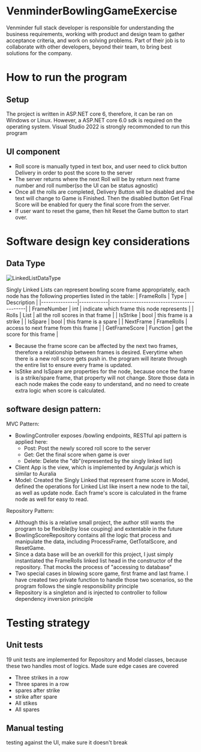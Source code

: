 
# VenminderBowlingGameExercise
Venminder full stack developer is responsible for understanding the business requirements, working with product and design team to gather acceptance criteria, and work on solving problems. Part of their job is to collaborate with other developers, beyond their team, to bring best solutions for the company.

# How to run the program
## Setup
The project is written in ASP.NET core 6, therefore, it can be ran on Windows or Linux. However, a ASP.NET core 6.0 sdk is required on the operating system. Visual Studio 2022 is strongly recommonded to run this program

## UI component
- Roll score is manually typed in text box, and user need to click button Delivery in order to post the score to the server
- The server returns where the next Roll will be by return next frame number and roll number(so the UI can be status agnostic)
- Once all the rolls are completed, Delivery Button will be disabled and the text will change to Game is Finished. Then the disabled button Get Final Score will be enabled for query the final score from the server.
- If user want to reset the game, then hit Reset the Game button to start over.


# Software design key considerations
## Data Type
![LinkedListDataType](https://github.com/lawsberryPi/VenminderBowlingGameExercise/assets/25314065/587ecc14-0726-4bba-a618-85405177d29a)

Singly Linked Lists can represent bowling score frame appropriately, each node has the following properties listed in the table:
| FrameRolls    | Type       | Description                               |
|---------------|------------|-------------------------------------------|
| FrameNumber   | int        | indicate which frame this node represents |
| Rolls         | List<int>  | all the roll scores in that frame         |
| IsStrike      | bool       | this frame is a strike                    |
| IsSpare       | bool       | this frame is a spare                     |
| NextFrame     | FrameRolls | access to next frame from this frame      |
| GetFrameScore | Function   | get the score for this frame              |
- Because the frame score can be affected by the next two frames, therefore a relationship between frames is desired. Everytime when there is a new roll score gets push in. the program will iterate through the entire list to ensure every frame is updated.
- IsStike and IsSpare are properties for the node, because once the frame is a strike/spare frame, that property will not change. Store those data in each node makes the code easy to understand, and no need to create extra logic when score is calculated.

## software design pattern: 
MVC Pattern:
- BowlingController exposes /bowling endpoints, RESTful api pattern is applied here:
    - Post: Post the newly scored roll score to the server
    - Get: Get the final score when game is over
    - Delete: Delete the "db"(represented by the singly linked list)
- Client App is the view, which is implemented by Angular.js which is similar to Auralia 
- Model: Created the Singly Linked that represent frame score in Model, defined the operations for Linked List like insert a new node to the tail, as well as update node. Each frame's score is calculated in the frame node as well for easy to read.

Repository Pattern:
- Although this is a relative small project, the author still wants the program to be flexible(by lose couping) and extentable in the future
- BowlingScoreRepository contains all the logic that process and manipulate the data, including ProcessFrame, GetTotalScore, and ResetGame.
- Since a data base will be an overkill for this project, I just simply instantiated the FrameRolls linked list head in the constructor of the repository. That mocks the process of "accessing to database"
- Two special cases in blowing score game, first frame and last frame. I have created two private function to handle those two scenarios, so the program follows the single responsibility principle
- Repository is a singleton and is injected to controller to follow dependency inversion principle

# Testing strategy
## Unit tests
19 unit tests are implemented for Repository and Model classes, because these two handles most of logics. Made sure edge cases are covered
- Three strikes in a row
- Three spares in a row
- spares after strike 
- strike after spare 
- All stikes 
- All spares 

## Manual testing
testing against the UI, make sure it doesn't break
